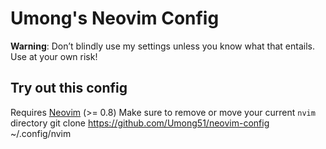 # Umong's Neovim Config
**Warning**: Don’t blindly use my settings unless you know what that entails. Use at your own risk!

## Try out this config
Requires [Neovim](https://neovim.io/) (>= 0.8)
Make sure to remove or move your current ``nvim`` directory
    git clone https://github.com/Umong51/neovim-config ~/.config/nvim
